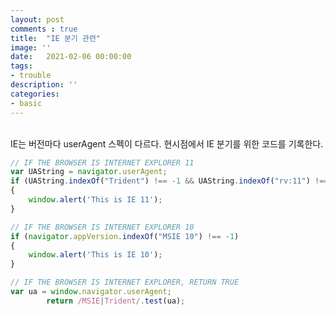 ```yaml
---
layout: post
comments : true
title:  "IE 분기 관련"
image: ''
date:   2021-02-06 00:00:00
tags:
- trouble
description: ''
categories:
- basic
---
```



<br>
IE는 버전마다 userAgent 스펙이 다르다.
현시점에서 IE 분기를 위한 코드를 기록한다.

```js
// IF THE BROWSER IS INTERNET EXPLORER 11
var UAString = navigator.userAgent;
if (UAString.indexOf("Trident") !== -1 && UAString.indexOf("rv:11") !== -1)
{​​​​​​​​
    window.alert('This is IE 11');
}​​​​​​​​
```

```js
// IF THE BROWSER IS INTERNET EXPLORER 10
if (navigator.appVersion.indexOf("MSIE 10") !== -1)
{
    window.alert('This is IE 10');
}
```

```js
// IF THE BROWSER IS INTERNET EXPLORER, RETURN TRUE
var ua = window.navigator.userAgent;
        return /MSIE|Trident/.test(ua);
```




